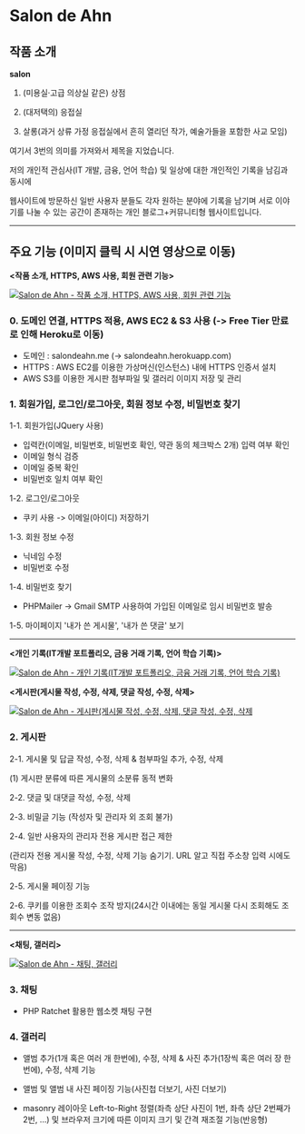 # Salon de Ahn

## 작품 소개

**salon**

1. (미용실·고급 의상실 같은) 상점

2. (대저택의) 응접실

3. 살롱(과거 상류 가정 응접실에서 흔히 열리던 작가, 예술가들을 포함한 사교 모임)

여기서 3번의 의미를 가져와서 제목을 지었습니다.

저의 개인적 관심사(IT 개발, 금융, 언어 학습) 및 일상에 대한 개인적인 기록을 남김과 동시에

웹사이트에 방문하신 일반 사용자 분들도 각자 원하는 분야에 기록을 남기며 서로 이야기를 나눌 수 있는 공간이 존재하는 개인 블로그+커뮤니티형 웹사이트입니다.

---

## 주요 기능 (이미지 클릭 시 시연 영상으로 이동)

**<작품 소개, HTTPS, AWS 사용, 회원 관련 기능>**
  
[![Salon de Ahn - 작품 소개, HTTPS, AWS 사용, 회원 관련 기능](https://user-images.githubusercontent.com/73585246/161051549-38690971-bfcd-4a3f-a8f5-18a92d0c44dd.PNG)](https://youtu.be/sADWNA3sC8g)

### 0. 도메인 연결, HTTPS 적용, AWS EC2 & S3 사용 (-> Free Tier 만료로 인해 Heroku로 이동)

- 도메인 : salondeahn.me (-> salondeahn.herokuapp.com)
- HTTPS : AWS EC2를 이용한 가상머신(인스턴스) 내에 HTTPS 인증서 설치
- AWS S3를 이용한 게시판 첨부파일 및 갤러리 이미지 저장 및 관리

### 1. 회원가입, 로그인/로그아웃, 회원 정보 수정, 비밀번호 찾기

1-1. 회원가입(JQuery 사용)

- 입력칸(이메일, 비밀번호, 비밀번호 확인, 약관 동의 체크박스 2개) 입력 여부 확인
- 이메일 형식 검증
- 이메일 중복 확인
- 비밀번호 일치 여부 확인

1-2. 로그인/로그아웃

- 쿠키 사용 -> 이메일(아이디) 저장하기

1-3. 회원 정보 수정

- 닉네임 수정
- 비밀번호 수정

1-4. 비밀번호 찾기

- PHPMailer -> Gmail SMTP 사용하여 가입된 이메일로 임시 비밀번호 발송

1-5. 마이페이지 '내가 쓴 게시물', '내가 쓴 댓글' 보기  
  
  
  
---

**<개인 기록(IT개발 포트폴리오, 금융 거래 기록, 언어 학습 기록)>**
  
[![Salon de Ahn - 개인 기록(IT개발 포트폴리오, 금융 거래 기록, 언어 학습 기록)](https://user-images.githubusercontent.com/73585246/161051549-38690971-bfcd-4a3f-a8f5-18a92d0c44dd.PNG)](https://youtu.be/d8MTVkS1BHE)
  
  
**<게시판(게시물 작성, 수정, 삭제, 댓글 작성, 수정, 삭제>**
  
[![Salon de Ahn - 게시판(게시물 작성, 수정, 삭제, 댓글 작성, 수정, 삭제](https://user-images.githubusercontent.com/73585246/161051549-38690971-bfcd-4a3f-a8f5-18a92d0c44dd.PNG)](https://youtu.be/yTkspLIcsIw)

### 2. 게시판

2-1. 게시물 및 답글 작성, 수정, 삭제 & 첨부파일 추가, 수정, 삭제

(1) 게시판 분류에 따른 게시물의 소분류 동적 변화

2-2. 댓글 및 대댓글 작성, 수정, 삭제

2-3. 비밀글 기능 (작성자 및 관리자 외 조회 불가)

2-4. 일반 사용자의 관리자 전용 게시판 접근 제한

(관리자 전용 게시물 작성, 수정, 삭제 기능 숨기기. URL 알고 직접 주소창 입력 시에도 막음)

2-5. 게시물 페이징 기능

2-6. 쿠키를 이용한 조회수 조작 방지(24시간 이내에는 동일 게시물 다시 조회해도 조회수 변동 없음)
  
  
  
---

**<채팅, 갤러리>**
  
[![Salon de Ahn - 채팅, 갤러리](https://user-images.githubusercontent.com/73585246/161051610-d06d222a-0d5d-4f96-bce0-5d89d58794c7.jpg)](https://youtu.be/h9Nmjbjv-Go)

### 3. 채팅

- PHP Ratchet 활용한 웹소켓 채팅 구현

### 4. 갤러리

- 앨범 추가(1개 혹은 여러 개 한번에), 수정, 삭제 & 사진 추가(1장씩 혹은 여러 장 한번에), 수정, 삭제 기능

- 앨범 및 앨범 내 사진 페이징 기능(사진첩 더보기, 사진 더보기)

- masonry 레이아웃 Left-to-Right 정렬(좌측 상단 사진이 1번, 좌측 상단 2번째가 2번, ...) 및 브라우저 크기에 따른 이미지 크기 및 간격 재조절 기능(반응형)
